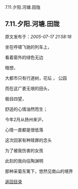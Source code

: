 7.11.夕阳.河塘.田陇
## 7.11.夕阳.河塘.田陇

 原文发布于：*2005-07-17 21:58:18*

坐在呼啸飞驰的列车上，

看着窗外的绿色无边

暗想，

大都市只有行道树，花坛 ， 公园

而在这广袤无垠的田头，

极目四望，

舒适的心情油然而生；

 

今年2月从扬州来沪，

心情一直都是很低落

 

这次回家有种赎罪的念头

为了被我伤害的女孩

 

此刻的我向往陶渊明

那种采菊东篱下，悠然见南山的境界

 

 

 

 

[返回目录](index.html)
